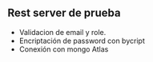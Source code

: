 
## Rest server de prueba

- Validacion de email y role.
- Encriptación de password con bycript
- Conexión con mongo Atlas